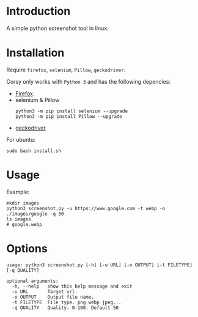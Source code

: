 # Introduction

A simple python screenshot tool in linux. 

# Installation

Require `firefox`, `selenium`, `Pillow`, `geckodriver`.

Corsy only works with `Python 3` and has the following depencies:

* [Firefox](https://support.mozilla.org/en-US/kb/install-firefox-linux).
* selenium & Pillow
    ```
    python3 -m pip install selenium --upgrade
    python3 -m pip install Pillow --upgrade
    ````
* [geckodriver](https://github.com/mozilla/geckodriver/releases)


For ubuntu:
```
sudo bash install.sh
```

# Usage

Example:
```
mkdir images
python3 screenshot.py -u https://www.google.com -t webp -o ./images/google -q 50
ls images
# google.webp
```

# Options

```
usage: python3 screenshot.py [-h] [-u URL] [-o OUTPUT] [-t FILETYPE] [-q QUALITY]

optional arguments:
  -h, --help   show this help message and exit
  -u URL       Target url.
  -o OUTPUT    Output file name.
  -t FILETYPE  File type. png webp jpeg...
  -q QUALITY   Quality. 0-100. Default 50
```